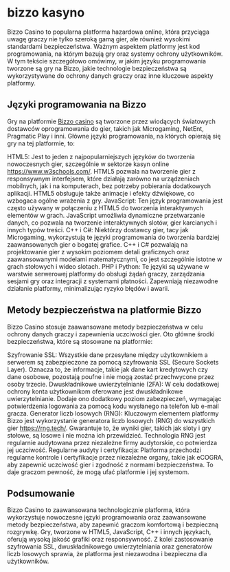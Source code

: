 # bizzo kasyno
Bizzo Casino to popularna platforma hazardowa online, która przyciąga uwagę graczy nie tylko szeroką gamą gier, ale również wysokimi standardami bezpieczeństwa. Ważnym aspektem platformy jest kod programowania, na którym bazują gry oraz systemy ochrony użytkowników. W tym tekście szczegółowo omówimy, w jakim języku programowania tworzone są gry na Bizzo, jakie technologie bezpieczeństwa są wykorzystywane do ochrony danych graczy oraz inne kluczowe aspekty platformy.

## Języki programowania na Bizzo
Gry na platformie <a href="https://bizzocasino.info/">Bizzo casino</a> są tworzone przez wiodących światowych dostawców oprogramowania do gier, takich jak Microgaming, NetEnt, Pragmatic Play i inni. Główne języki programowania, na których opierają się gry na tej platformie, to:

HTML5: Jest to jeden z najpopularniejszych języków do tworzenia nowoczesnych gier, szczególnie w sektorze kasyn online <a href="https://www.w3schools.com/">https://www.w3schools.com/</a>. HTML5 pozwala na tworzenie gier z responsywnym interfejsem, które działają zarówno na urządzeniach mobilnych, jak i na komputerach, bez potrzeby pobierania dodatkowych aplikacji. HTML5 obsługuje także animacje i efekty dźwiękowe, co wzbogaca ogólne wrażenia z gry.
JavaScript: Ten język programowania jest często używany w połączeniu z HTML5 do tworzenia interaktywnych elementów w grach. JavaScript umożliwia dynamiczne przetwarzanie danych, co pozwala na tworzenie interaktywnych slotów, gier karcianych i innych typów treści.
C++ i C#: Niektórzy dostawcy gier, tacy jak Microgaming, wykorzystują te języki programowania do tworzenia bardziej zaawansowanych gier o bogatej grafice. C++ i C# pozwalają na projektowanie gier z wysokim poziomem detali graficznych oraz zaawansowanymi modelami matematycznymi, co jest szczególnie istotne w grach stołowych i wideo slotach.
PHP i Python: Te języki są używane w warstwie serwerowej platformy do obsługi żądań graczy, zarządzania sesjami gry oraz integracji z systemami płatności. Zapewniają niezawodne działanie platformy, minimalizując ryzyko błędów i awarii.

## Metody bezpieczeństwa na platformie Bizzo
Bizzo Casino stosuje zaawansowane metody bezpieczeństwa w celu ochrony danych graczy i zapewnienia uczciwości gier. Oto główne środki bezpieczeństwa, które są stosowane na platformie:

Szyfrowanie SSL: Wszystkie dane przesyłane między użytkownikiem a serwerem są zabezpieczone za pomocą szyfrowania SSL (Secure Sockets Layer). Oznacza to, że informacje, takie jak dane kart kredytowych czy dane osobowe, pozostają poufne i nie mogą zostać przechwycone przez osoby trzecie.
Dwuskładnikowe uwierzytelnianie (2FA): W celu dodatkowej ochrony konta użytkownikom oferowane jest dwuskładnikowe uwierzytelnianie. Dodaje ono dodatkowy poziom zabezpieczeń, wymagając potwierdzenia logowania za pomocą kodu wysłanego na telefon lub e-mail gracza.
Generator liczb losowych (RNG): Kluczowym elementem platformy Bizzo jest wykorzystanie generatora liczb losowych (RNG) do wszystkich gier <a href="https://rng.tech/">https://rng.tech/</a>. Gwarantuje to, że wyniki gier, takich jak sloty i gry stołowe, są losowe i nie można ich przewidzieć. Technologia RNG jest regularnie audytowana przez niezależne firmy audytorskie, co potwierdza jej uczciwość.
Regularne audyty i certyfikacja: Platforma przechodzi regularne kontrole i certyfikacje przez niezależne organy, takie jak eCOGRA, aby zapewnić uczciwość gier i zgodność z normami bezpieczeństwa. To daje graczom pewność, że mogą ufać platformie i jej systemom.

## Podsumowanie
Bizzo Casino to zaawansowana technologicznie platforma, która wykorzystuje nowoczesne języki programowania oraz zaawansowane metody bezpieczeństwa, aby zapewnić graczom komfortową i bezpieczną rozgrywkę. Gry, tworzone w HTML5, JavaScript, C++ i innych językach, oferują wysoką jakość grafiki oraz responsywność. Z kolei zastosowanie szyfrowania SSL, dwuskładnikowego uwierzytelniania oraz generatorów liczb losowych sprawia, że platforma jest niezawodna i bezpieczna dla użytkowników.
